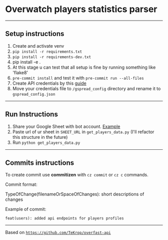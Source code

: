 # Overwatch players statistics parser


---
## Setup instructions
1) Create and activate venv
2) `pip install -r requirements.txt`
3) `pip install -r requirements-dev.txt`
4) pip install -e . 
5) At this stage u can test that all setup is fine by running something like 'flake8'
6) `pre-commit install` and test it with `pre-commit run --all-files`
7) Create API credentials by this [guide](https://docs.gspread.org/en/latest/oauth2.html#for-bots-using-service-account)
8) Move your credentials file to `/gspread_config` directory and rename it to `gspread_config.json`

---
## Run Instructions
1) Share your Google Sheet with bot account. [Example](https://www.youtube.com/watch?v=bu5wXjz2KvU)
2) Paste url of ur sheet in `SHEET_URL` in `get_players_data.py` (I'll refactor this structure in the future)
3) Run `python get_players_data.py`


---
## Commits instructions
To create commit use **commitizen** with `cz commit` or `cz c` commands.

Commit format: 

TypeOfChange(filenameOrSpaceOfChanges): short descriptions of changes

Example of commit:

`feat(users): added api endpoints for players profiles`



---
Based on [`https://github.com/TeKrop/overfast-api`](https://github.com/TeKrop/overfast-api)

